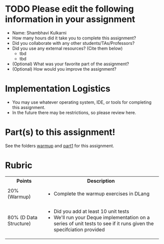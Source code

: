# TODO Please edit the following information in your assignment

- Name: Shambhavi Kulkarni
- How many hours did it take you to complete this assignment?
- Did you collaborate with any other students/TAs/Professors?
- Did you use any external resources? (Cite them below)
  - tbd
  - tbd
- (Optional) What was your favorite part of the assignment?
- (Optional) How would you improve the assignment?

# Implementation Logistics

- You may use whatever operating system, IDE, or tools for completing this assignment.
- In the future there may be restrictions, so please review here.

# Part(s) to this assignment!

See the folders [warmup](./warmup) and [part1](./part1) for this assignment.

# Rubric
 
  <table>
  <tbody>
    <tr>
      <th>Points</th>
      <th align="center">Description</th>
    </tr>
    <tr>
    <td>20% (Warmup)</td>
    <td align="left"><ul><li>Complete the warmup exercises in DLang</li></ul></td>
  </tr>
    <td>80% (D Data Structure)</td>
      <td align="left"><ul><li>Did you add at least 10 unit tests</li><li>We'll run your Deque implementation on a series of unit tests to see if it runs given the specifciation provided</li></ul></td>
    </tr>
  </tbody>
</table>
